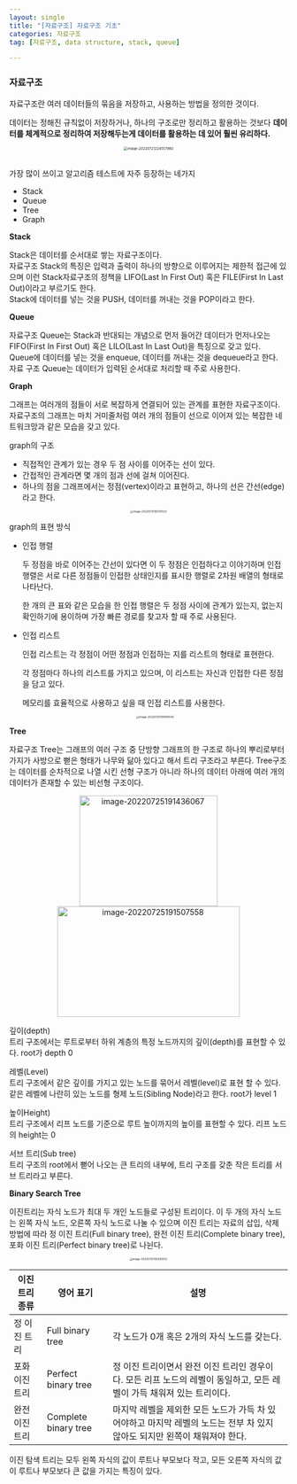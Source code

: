 ```yaml
---
layout: single
title: "[자료구조] 자료구조 기초"
categories: 자료구조
tag: [자료구조, data structure, stack, queue]

---
```


### 자료구조

자료구조란 여러 데이터들의 묶음을 저장하고, 사용하는 방법을 정의한 것이다.

데이터는 정해진 규칙없이 저장하거나, 하나의 구조로만 정리하고 활용하는 것보다 **데이터를 체계적으로 정리하여 저장해두는게 데이터를 활용하는 데 있어  훨씬 유리하다.**

<center>

<img src="../../images/2022-07-22-datastructure_first/image-20220721224557980.png" alt="image-20220721224557980" style="zoom: 44%;" />

</center><br>

가장 많이 쓰이고 알고리즘 테스트에 자주 등장하는 네가지

- Stack
- Queue
- Tree
- Graph


**Stack**

Stack은 데이터를 순서대로 쌓는 자료구조이다.  
자료구조 Stack의 특징은 입력과 출력이 하나의 방향으로 이루어지는 제한적 접근에 있으며 이런 Stack자료구조의 정책을 LIFO(Last In First Out) 혹은 FILE(First In Last Out)이라고 부르기도 한다.  
Stack에 데이터를 넣는 것을 PUSH, 데이터를 꺼내는 것을 POP이라고 한다.

**Queue**

자료구조 Queue는 Stack과 반대되는 개념으로 먼저 들어간 데이터가 먼저나오는 FIFO(First In First Out) 혹은 LILO(Last In Last Out)을 특징으로 갖고 있다.  
Queue에 데이터를 넣는 것을 enqueue, 데이터를 꺼내는 것을 dequeue라고 한다.  
자료 구조 Queue는 데이터가 입력된 순서대로 처리할 때 주로 사용한다.

**Graph**

그래프는 여러개의 점들이 서로 복잡하게 연결되어 있는 관계를 표현한 자료구조이다.  
자료구조의 그래프는 마치 거미줄처럼 여러 개의 점들이 선으로 이어져 있는 복잡한 네트워크망과 같은 모습을 갖고 있다.

graph의 구조

- 직접적인 관계가 있는 경우 두 점 사이를 이어주는 선이 있다.
- 간접적인 관계라면 몇 개의 점과 선에 걸쳐 이어진다.
- 하나의 점을 그래프에서는 정점(vertex)이라고 표현하고, 하나의 선은 간선(edge)라고 한다.

<center>

<img src="../../images/2022-07-22-datastructure_first/image-20220725190311023.png" alt="image-20220725190311023" style="zoom: 33%;" />

</center>

graph의 표현 방식

- 인접 행렬

  두 정점을 바로 이어주는 간선이 있다면 이 두 정점은 인접하다고 이야기하며 인접 행렬은 서로 다른 정점들이 인접한 상태인지를 표시한 행렬로 2차원 배열의 형태로 나타난다.

  한 개의 큰 표와 같은 모습을 한 인접 행렬은 두 정점 사이에 관계가 있는지, 없는지 확인하기에 용이하며 가장 빠른 경로를 찾고자 할 때 주로 사용된다.

- 인접 리스트

  인접 리스트는 각 정점이 어떤 정점과 인접하는 지를 리스트의 형태로 표현한다.

  각 정점마다 하나의 리스트를 가지고 있으며, 이 리스트는 자신과 인접한 다른 정점을 담고 있다.

  메모리를 효율적으로 사용하고 싶을 때 인접 리스트를 사용한다.

  <center>  

  <img src="../../images/2022-07-22-datastructure_first/image-20220725190940540.png" alt="image-20220725190940540" style="zoom: 33%;" />

</center>

**Tree**

자료구조 Tree는 그래프의 여러 구조 중 단방향 그래프의 한 구조로 하나의 뿌리로부터 가지가 사방으로 뻗은 형태가 나무와 닮아 있다고 해서 트리 구조라고 부른다. Tree구조는 데이터를 순차적으로 나열 시킨 선형 구조가 아니라 하나의 데이터 아래에 여러 개의 데이터가 존재할 수 있는 비선형 구조이다.

<center>

<img src="../../images/2022-07-22-datastructure_first/image-20220725191436067.png" alt="image-20220725191436067" width = "250" height="200" />

<img src="../../images/2022-07-22-datastructure_first/image-20220725191507558.png" alt="image-20220725191507558" width = "330" height="200" />

</center>

깊이(depth)  
트리 구조에서는 루트로부터 하위 계층의 특정 노드까지의 깊이(depth)를 표현할 수 있다. root가 depth 0

레벨(Level)  
트리 구조에서 같은 깊이를 가지고 있는 노드를 묶어서 레벨(level)로 표현 할 수 있다. 같은 레벨에 나란히 있는 노드를 형제 노드(Sibling Node)라고 한다. root가 level 1

높이Height)  
트리 구조에서 리프 노드를 기준으로 루트 높이까지의 높이를 표현할 수 있다. 리프 노드의 height는 0

서브 트리(Sub tree)  
트리 구조의 root에서 뻗어 나오는 큰 트리의 내부에, 트리 구조를 갖춘 작은 트리를 서브 트리라고 부른다.

**Binary Search Tree**

이진트리는 자식 노드가 최대 두 개인 노드들로 구성된 트리이다. 이 두 개의 자식 노드는 왼쪽 자식 노드, 오른쪽 자식 노드로 나눌 수 있으며 이진 트리는 자료의 삽입, 삭제 방법에 따라 정 이진 트리(Full binary tree), 완전 이진 트리(Complete binary tree), 포화 이진 트리(Perfect binary tree)로 나뉜다.

<center>

<img src="../../images/2022-07-22-datastructure_first/image-20220725192930052.png" alt="image-20220725192930052" style="zoom: 33%;" />

</center>

| 이진 트리 종류 | 영어 표기            | 설명                                                         |
| -------------- | -------------------- | ------------------------------------------------------------ |
| 정 이진 트리   | Full binary tree     | 각 노드가 0개 혹은 2개의 자식 노드를 갖는다.                 |
| 포화 이진 트리 | Perfect binary tree  | 정 이진 트리이면서 완전 이진 트리인 경우이다. 모든 리프 노드의 레벨이 동일하고, 모든 레벨이 가득 채워져 있는 트리이다. |
| 완전 이진 트리 | Complete binary tree | 마지막 레벨을 제외한 모든 노드가 가득 차 있어야하고 마지막 레벨의 노드는 전부 차 있지 않아도 되지만 왼쪽이 채워져야 한다. |

이진 탐색 트리는 모두 왼쪽 자식의 값이 루트나 부모보다 작고, 모든 오른쪽 자식의 값이 루트나 부모보다 큰 값을 가지는 특징이 있다.
